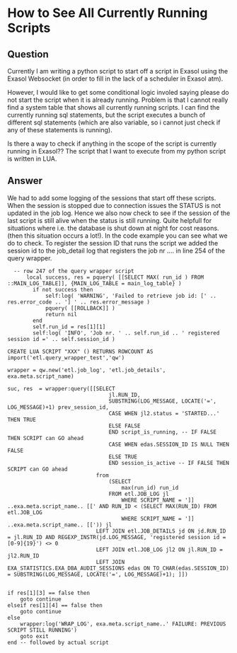 # How to See All Currently Running Scripts

## Question
Currently I am writing a python script to start off a script in Exasol using the Exasol Websocket (in order to fill in the lack of a scheduler in Exasol atm). 

However, I would like to get some conditional logic involed saying please do not start the script when it is already running. Problem is that I cannot really find a system table that shows all currently running scripts. I can find the currently running sql statements, but the script executes a bunch of different sql statements (which are also variable, so i cannot just check if any of these statements is running). 

Is there a way to check if anything in the scope of the script is currently running in Exasol?? The script that I want to execute from my python script is written in LUA. 

## Answer
We had to add some logging of the sessions that start off these scripts. When the session is stopped due to connection issues the STATUS is not updated in the job log. Hence we also now check to see if the session of the last script is still alive when the status is still running. Quite helpfull for situations where i.e. the database is shut down at night for cost reasons. (then this situation occurs a lot!). In the code example you can see what we do to check. To register the session ID that runs the script we added the session id to the job_detail log that registers the job nr .... in line 254 of the query wrapper. 
```
  -- row 247 of the query wrapper script
      local success, res = pquery( [[SELECT MAX( run_id ) FROM ::MAIN_LOG_TABLE]], {MAIN_LOG_TABLE = main_log_table} )
        if not success then
            self:log( 'WARNING', 'Failed to retrieve job id: [' .. res.error_code .. '] ' .. res.error_message )
            pquery( [[ROLLBACK]] )
            return nil
        end
        self.run_id = res[1][1]
        self:log( 'INFO', 'Job nr. ' .. self.run_id .. ' registered session id =' .. self.session_id )
```
```
CREATE LUA SCRIPT "XXX" () RETURNS ROWCOUNT AS
import('etl.query_wrapper_test','qw')

wrapper = qw.new('etl.job_log', 'etl.job_details', exa.meta.script_name)

suc, res  = wrapper:query([[SELECT 
								jl.RUN_ID,
								SUBSTRING(LOG_MESSAGE, LOCATE('=', LOG_MESSAGE)+1) prev_session_id,
								CASE WHEN jl2.status = 'STARTED...' THEN TRUE 
								ELSE FALSE 
								END script_is_running, -- IF FALSE THEN SCRIPT can GO ahead
								CASE WHEN edas.SESSION_ID IS NULL THEN FALSE
								ELSE TRUE
								END session_is_active -- IF FALSE THEN SCRIPT can GO ahead
							from							
								(SELECT 
									max(run_id) run_id 
								FROM etl.JOB_LOG jl 
									WHERE SCRIPT_NAME = ']] ..exa.meta.script_name.. [[' AND RUN_ID < (SELECT MAX(RUN_ID) FROM etl.JOB_LOG 
									WHERE SCRIPT_NAME = ']] ..exa.meta.script_name.. [[')) jl
							LEFT JOIN etl.JOB_DETAILS jd ON jd.RUN_ID = jl.RUN_ID AND REGEXP_INSTR(jd.LOG_MESSAGE, 'registered session id =[0-9]{19}') <> 0
							LEFT JOIN etl.JOB_LOG jl2 ON jl.RUN_ID = jl2.RUN_ID
							LEFT JOIN EXA_STATISTICS.EXA_DBA_AUDIT_SESSIONS edas ON TO_CHAR(edas.SESSION_ID) = SUBSTRING(LOG_MESSAGE, LOCATE('=', LOG_MESSAGE)+1); ]])
	
							
if res[1][3] == false then 
	goto continue
elseif res[1][4] == false then
	goto continue
else 
	wrapper:log('WRAP_LOG', exa.meta.script_name..' FAILURE: PREVIOUS SCRIPT STILL RUNNING')
	goto exit
end -- followed by actual script 
```